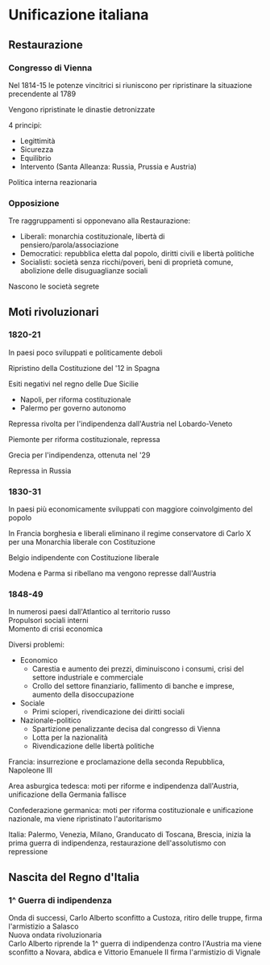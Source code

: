 # Unificazione italiana

## Restaurazione

### Congresso di Vienna

Nel 1814-15 le potenze vincitrici si riuniscono per ripristinare la situazione precendente al 1789

Vengono ripristinate le dinastie detronizzate

4 principi:
- Legittimità
- Sicurezza
- Equilibrio
- Intervento (Santa Alleanza: Russia, Prussia e Austria)

Politica interna reazionaria

### Opposizione

Tre raggruppamenti si opponevano alla Restaurazione:
- Liberali: monarchia costituzionale, libertà di pensiero/parola/associazione
- Democratici: repubblica eletta dal popolo, diritti civili e libertà politiche
- Socialisti: società senza ricchi/poveri, beni di proprietà comune, abolizione delle disuguaglianze sociali

Nascono le società segrete

## Moti rivoluzionari

### 1820-21

In paesi poco sviluppati e politicamente deboli

Ripristino della Costituzione del '12 in Spagna

Esiti negativi nel regno delle Due Sicilie
- Napoli, per riforma costituzionale
- Palermo per governo autonomo

Repressa rivolta per l'indipendenza dall'Austria nel Lobardo-Veneto

Piemonte per riforma costituzionale, repressa

Grecia per l'indipendenza, ottenuta nel '29

Repressa in Russia

### 1830-31

In paesi più economicamente sviluppati con maggiore coinvolgimento del popolo

In Francia borghesia e liberali eliminano il regime conservatore di Carlo X per una Monarchia liberale con Costituzione

Belgio indipendente con Costituzione liberale

Modena e Parma si ribellano ma vengono represse dall'Austria

### 1848-49

In numerosi paesi dall'Atlantico al territorio russo  
Propulsori sociali interni  
Momento di crisi economica

Diversi problemi:
- Economico
  - Carestia e aumento dei prezzi, diminuiscono i consumi, crisi del settore industriale e commerciale
  - Crollo del settore finanziario, fallimento di banche e imprese, aumento della disoccupazione
- Sociale
  - Primi scioperi, rivendicazione dei diritti sociali
- Nazionale-politico
  - Spartizione penalizzante decisa dal congresso di Vienna
  - Lotta per la nazionalità
  - Rivendicazione delle libertà politiche

Francia: insurrezione e proclamazione della seconda Repubblica, Napoleone III

Area asburgica tedesca: moti per riforme e indipendenza dall'Austria, unificazione della Germania fallisce

Confederazione germanica: moti per riforma costituzionale e unificazione nazionale, ma viene ripristinato l'autoritarismo

Italia: Palermo, Venezia, Milano, Granducato di Toscana, Brescia, inizia la prima guerra di indipendenza, restaurazione dell'assolutismo con repressione

## Nascita del Regno d'Italia

### 1^ Guerra di indipendenza

Onda di successi, Carlo Alberto sconfitto a Custoza, ritiro delle truppe, firma l'armistizio a Salasco  
Nuova ondata rivoluzionaria  
Carlo Alberto riprende la 1^ guerra di indipendenza contro l'Austria ma viene sconfitto a Novara, abdica e Vittorio Emanuele II firma l'armistizio di Vignale